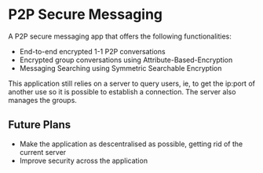 # P2P Secure Messaging 

A P2P secure messaging app that offers the following functionalities:
- End-to-end encrypted 1-1 P2P conversations
- Encrypted group conversations using Attribute-Based-Encryption
- Messaging Searching using Symmetric Searchable Encryption

This application still relies on a server to query users, ie, to get the ip:port of another use so it is possible to establish a connection.
The server also manages the groups.

## Future Plans
- Make the application as descentralised as possible, getting rid of the current server
- Improve security across the application
